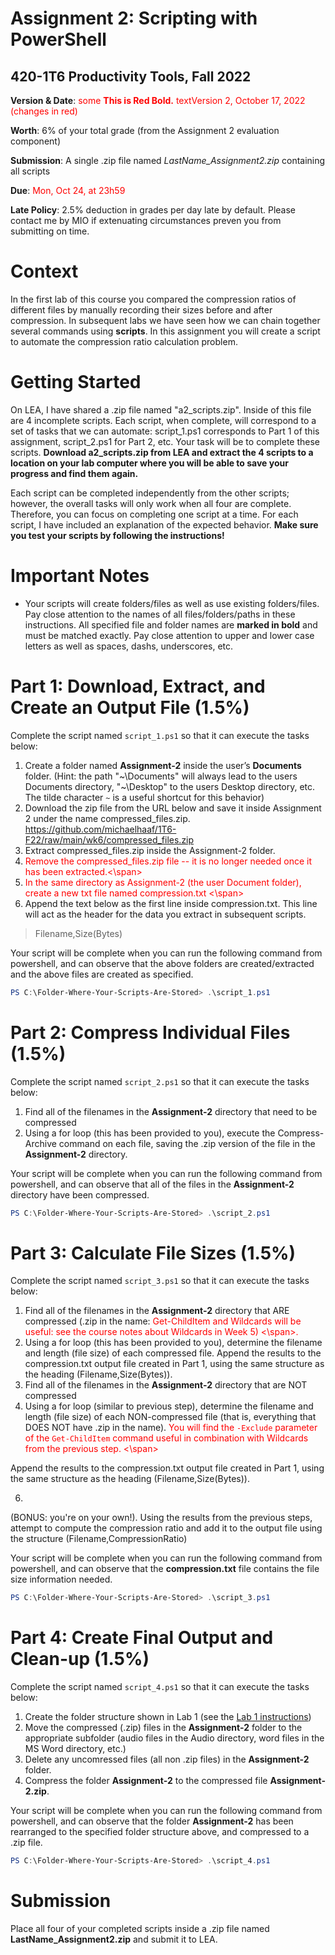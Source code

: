 # Assignment 2: Scripting with PowerShell
## 420-1T6 Productivity Tools, Fall 2022

**Version & Date**: <span style="color:red">some **This is Red Bold.** textVersion 2, October 17, 2022 (changes in red) </span> 

**Worth**: 6% of your total grade (from the Assignment 2 evaluation component)

**Submission**: A single .zip file named *LastName_Assignment2.zip* containing all scripts

**Due**: <span style="color:red"> Mon, Oct 24, at 23h59 </span>

**Late Policy**: 2.5% deduction in grades per day late by default. Please contact me by MIO if extenuating circumstances preven you from submitting on time.

# Context
In the first lab of this course you compared the compression ratios of different files by manually recording their sizes before and after compression. In subsequent labs we have seen how we can chain together several commands using **scripts**. In this assignment you will create a script to automate the compression ratio calculation problem.

# Getting Started
On LEA, I have shared a .zip file named "a2_scripts.zip". Inside of this file are 4 incomplete scripts. Each script, when complete, will correspond to a set of tasks that we can automate: script_1.ps1 corresponds to Part 1 of this assignment, script_2.ps1 for Part 2, etc. Your task will be to complete these scripts. **Download a2_scripts.zip from LEA and extract the 4 scripts to a location on your lab computer where you will be able to save your progress and find them again.**

Each script can be completed independently from the other scripts; however, the overall tasks will only work when all four are complete. Therefore, you can focus on completing one script at a time. For each script, I have included an explanation of the expected behavior. **Make sure you test your scripts by following the instructions!**

# Important Notes

* Your scripts will create folders/files as well as use existing folders/files. Pay close attention to the names of all files/folders/paths in these instructions. All specified file and folder names are **marked in bold** and must be matched exactly. Pay close attention to upper and lower case letters as well as spaces, dashs, underscores, etc.

# Part 1: Download, Extract, and Create an Output File (1.5%)

Complete the script named `script_1.ps1` so that it can execute the tasks below:

1. Create a folder named **Assignment-2** inside the user’s **Documents** folder. (Hint: the path "\~\Documents" will always lead to the users Documents directory, "\~\Desktop" to the users Desktop directory, etc. The tilde character `~` is a useful shortcut for this behavior)
2. Download the zip file from the URL below and save it inside Assignment 2 under the name compressed_files.zip.
https://github.com/michaelhaaf/1T6-F22/raw/main/wk6/compressed_files.zip
3. Extract compressed_files.zip inside the Assignment-2 folder.
4. <span style="color:red"> Remove the compressed_files.zip file -- it is no longer needed once it has been extracted.<\span> 
5. <span style="color:red"> In the same directory as Assignment-2 (the user Document folder), create a new txt file named compression.txt <\span>
6. Append the text below as the first line inside compression.txt. This line will act as the header for the data you extract in subsequent scripts.

> Filename,Size(Bytes)

Your script will be complete when you can run the following command from powershell, and can observe that the above folders are created/extracted and the above files are created as specified.

```powershell
PS C:\Folder-Where-Your-Scripts-Are-Stored> .\script_1.ps1
```

# Part 2: Compress Individual Files (1.5%)

Complete the script named `script_2.ps1` so that it can execute the tasks below:

1. Find all of the filenames in the **Assignment-2** directory that need to be compressed
2. Using a for loop (this has been provided to you), execute the Compress-Archive command on each file, saving the .zip version of the file in the **Assignment-2** directory.

Your script will be complete when you can run the following command from powershell, and can observe that all of the files in the **Assignment-2** directory have been compressed.

```powershell
PS C:\Folder-Where-Your-Scripts-Are-Stored> .\script_2.ps1
```

# Part 3: Calculate File Sizes (1.5%)

Complete the script named `script_3.ps1` so that it can execute the tasks below:

1. Find all of the filenames in the **Assignment-2** directory that ARE compressed (.zip in the name: <span style="color:red"> Get-ChildItem and Wildcards will be useful: see the course notes about Wildcards in Week 5) <\span>.
2. Using a for loop (this has been provided to you), determine the filename and length (file size) of each compressed file. Append the results to the compression.txt output file created in Part 1, using the same structure as the heading (Filename,Size(Bytes)).
3. Find all of the filenames in the **Assignment-2** directory that are NOT compressed
4. Using a for loop (similar to previous step), determine the filename and length (file size) of each NON-compressed file (that is, everything that DOES NOT have .zip in the name). <span style="color:red"> You will find the `-Exclude` parameter of the `Get-ChildItem` command useful in combination with Wildcards from the previous step. <\span>
  
Append the results to the compression.txt output file created in Part 1, using the same structure as the heading (Filename,Size(Bytes)).

6.
(BONUS: you're on your own!). Using the results from the previous steps, attempt to compute the compression ratio and add it to the output file using the structure (Filename,CompressionRatio)

Your script will be complete when you can run the following command from powershell, and can observe that the **compression.txt** file contains the file size information needed. 

```powershell
PS C:\Folder-Where-Your-Scripts-Are-Stored> .\script_3.ps1
```

# Part 4: Create Final Output and Clean-up (1.5%)

Complete the script named `script_4.ps1` so that it can execute the tasks below:

1. Create the folder structure shown in Lab 1 (see the [Lab 1 instructions](wk2/lab1-compression)) 
2. Move the compressed (.zip) files in the **Assignment-2** folder to the appropriate subfolder (audio files in the Audio directory, word files in the MS Word directory, etc.)
3. Delete any uncomressed files (all non .zip files) in the **Assignment-2** folder.
4. Compress the folder **Assignment-2** to the compressed file **Assignment-2.zip**.

Your script will be complete when you can run the following command from powershell, and can observe that the folder **Assignment-2** has been rearranged to the specified folder structure above, and compressed to a .zip file.

```powershell
PS C:\Folder-Where-Your-Scripts-Are-Stored> .\script_4.ps1
```

# Submission

Place all four of your completed scripts inside a .zip file named **LastName_Assignment2.zip** and submit it to LEA.
